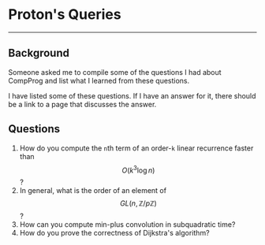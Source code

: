 # Proton's Queries
---

## Background

Someone asked me to compile some of the questions I had about CompProg and list what I learned from these questions.

I have listed some of these questions. If I have an answer for it, there should be a link to a page that discusses the answer.

## Questions

1. How do you compute the `n`th term of an order-`k` linear recurrence faster than $$O(k^3 \log n)$$?
2. In general, what is the order of an element of $$GL(n, \mathbb{Z} / p \mathbb{Z})$$?
3. How can you compute min-plus convolution in subquadratic time?
4. How do you prove the correctness of Dijkstra's algorithm?